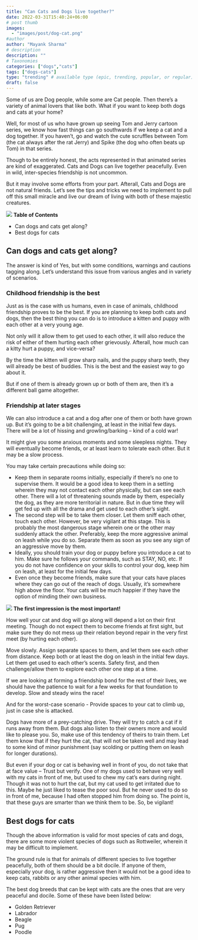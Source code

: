 ```yaml
---
title: "Can Cats and Dogs live together?"
date: 2022-03-31T15:40:24+06:00
# post thumb
images:
  - "images/post/dog-cat.png"
#author
author: "Mayank Sharma"
# description
description: ""
# Taxonomies
categories: ["dogs","cats"]
tags: ["dogs-cats"]
type: "trending" # available type (epic, trending, popular, or regular)
draft: false
---
```


Some of us are Dog people, while some are Cat people. Then there’s a variety of animal lovers that like both. What if you want to keep both dogs and cats at your home?

Well, for most of us who have grown up seeing Tom and Jerry cartoon series, we know how fast things can go southwards if we keep a cat and a dog together. If you haven’t, go and watch the cute scruffles between Tom (the cat always after the rat Jerry) and Spike (the dog who often beats up Tom) in that series. 

Though to be entirely honest, the acts represented in that animated series are kind of exaggerated. Cats and Dogs can live together peacefully. Even in wild, inter-species friendship is not uncommon. 

But it may involve some efforts from your part. Afterall, Cats and Dogs are not natural friends. Let’s see the tips and tricks we need to implement to pull off this small miracle and live our dream of living with both of these majestic creatures. 

<div class="toc-mak">
<img src="../../images/pencil.png">
<b>Table of Contents</b>
<ul>
<li>Can dogs and cats get along?</li>
<li>Best dogs for cats</li>
</ul>
</div>

## Can dogs and cats get along?

The answer is kind of Yes, but with some conditions, warnings and cautions tagging along. Let’s understand this issue from various angles and in variety of scenarios. 

### Childhood friendship is the best

Just as is the case with us humans, even in case of animals, childhood friendship proves to be the best. If you are planning to keep both cats and dogs, then the best thing you can do is to introduce a kitten and puppy with each other at a very young age. 

Not only will it allow them to get used to each other, it will also reduce the risk of either of them hurting each other grievously. Afterall, how much can a kitty hurt a puppy, and vice-versa? 

By the time the kitten will grow sharp nails, and the puppy sharp teeth, they will already be best of buddies. This is the best and the easiest way to go about it. 

But if one of them is already grown up or both of them are, then it’s a different ball game altogether. 

### Friendship at later stages

We can also introduce a cat and a dog after one of them or both have grown up. But it’s going to be a bit challenging, at least in the initial few days. There will be a lot of hissing and growling/barking – kind of a cold war!

It might give you some anxious moments and some sleepless nights. They will eventually become friends, or at least learn to tolerate each other. But it may be a slow process. 

You may take certain precautions while doing so:
* Keep them in separate rooms initially, especially if there’s no one to supervise them. It would be a good idea to keep them in a setting wherein they may not contact each other physically, but can see each other. There will a lot of threatening sounds made by them, especially the dog, as they are more territorial in nature. But in due time they will get fed up with all the drama and get used to each other’s sight. 
* The second step will be to take them closer. Let them sniff each other, touch each other. However, be very vigilant at this stage. This is probably the most dangerous stage wherein one or the other may suddenly attack the other. Preferably, keep the more aggressive animal on leash while you do so. Separate them as soon as you see any sign of an aggressive move by them. 
* Ideally, you should train your dog or puppy before you introduce a cat to him. Make sure he follows your commands, such as STAY, NO, etc. If you do not have confidence on your skills to control your dog, keep him on leash, at least for the initial few days. 
* Even once they become friends, make sure that your cats have places where they can go out of the reach of dogs. Usually, it’s somewhere high above the floor. Your cats will be much happier if they have the option of minding their own business. 

<div class="danger-mak">
  <img src="../../../images/warning.png">
  <b>The first impression is the most important!</b><br>

How well your cat and dog will go along will depend a lot on their first meeting. Though do not expect them to become friends at first sight, but make sure they do not mess up their relation beyond repair in the very first meet (by hurting each other). 

Move slowly. Assign separate spaces to them, and let them see each other from distance. Keep both or at least the dog on leash in the initial few days. Let them get used to each other’s scents. Safety first, and then challenge/allow them to explore each other one step at a time. 

If we are looking at forming a friendship bond for the rest of their lives, we should have the patience to wait for a few weeks for that foundation to develop. Slow and steady wins the race! 

And for the worst-case scenario - Provide spaces to your cat to climb up, just in case she is attacked.
</div> 

Dogs have more of a prey-catching drive. They will try to catch a cat if it runs away from them. But dogs also listen to their owners more and would like to please you. So, make use of this tendency of theirs to train them. Let them know that if they hurt the cat, that will not be taken well and may lead to some kind of minor punishment (say scolding or putting them on leash for longer durations). 

But even if your dog or cat is behaving well in front of you, do not take that at face value – Trust but verify. One of my dogs used to behave very well with my cats in front of me, but used to chew my cat’s ears during night. Though it was not to hurt the cat, but my cat used to get irritated due to this. Maybe he just liked to tease the poor soul. But he never used to do so in front of me, because I had often stopped him from doing so. The point is, that these guys are smarter than we think them to be. So, be vigilant! 


## Best dogs for cats

Though the above information is valid for most species of cats and dogs, there are some more violent species of dogs such as Rottweiler, wherein it may be difficult to implement. 

The ground rule is that for animals of different species to live together peacefully, both of them should be a bit docile. If anyone of them, especially your dog, is rather aggressive then it would not be a good idea to keep cats, rabbits or any other animal species with him. 

The best dog breeds that can be kept with cats are the ones that are very peaceful and docile. Some of these have been listed below:
* Golden Retriever
* Labrador 
* Beagle
* Pug
* Poodle

